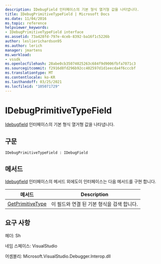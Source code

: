 ```yaml
---
description: IDebugField 인터페이스의 기본 형식 열거형 값을 나타냅니다.
title: IDebugPrimitiveTypeField | Microsoft Docs
ms.date: 11/04/2016
ms.topic: reference
helpviewer_keywords:
- IDebugPrimitiveTypeField interface
ms.assetid: 73a428fd-797e-4ceb-8392-ba16f1c5226b
author: leslierichardson95
ms.author: lerich
manager: jmartens
ms.workload:
- vssdk
ms.openlocfilehash: 28abe0cb35074025263c684f9d9006fbfa7071c3
ms.sourcegitcommit: f2916d8fd296b92cc402597d1d1eecda4f6cccbf
ms.translationtype: MT
ms.contentlocale: ko-KR
ms.lasthandoff: 03/25/2021
ms.locfileid: "105071729"
---
```

# <a name="idebugprimitivetypefield"></a>IDebugPrimitiveTypeField
[Idebugfield](../../../extensibility/debugger/reference/idebugfield.md) 인터페이스의 기본 형식 열거형 값을 나타냅니다.

## <a name="syntax"></a>구문

```
IDebugPrimitiveTypeField : IDebugField
```

## <a name="methods"></a>메서드
 [Idebugfield](../../../extensibility/debugger/reference/idebugfield.md) 인터페이스의 메서드 외에도이 인터페이스는 다음 메서드를 구현 합니다.

|메서드|Description|
|------------|-----------------|
|[GetPrimitiveType](../../../extensibility/debugger/reference/idebugprimitivetypefield-getprimitivetype.md)|이 필드와 연결 된 기본 형식을 검색 합니다.|

## <a name="requirements"></a>요구 사항
 헤더: Sh

 네임 스페이스: VisualStudio

 어셈블리: Microsoft.VisualStudio.Debugger.Interop.dll
